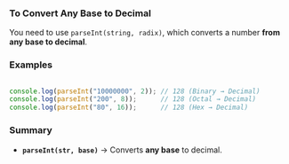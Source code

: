 
### **To Convert Any Base to Decimal**

You need to use `parseInt(string, radix)`, which converts a number **from any base to decimal**.

### **Examples**

```js

console.log(parseInt("10000000", 2)); // 128 (Binary → Decimal)
console.log(parseInt("200", 8));      // 128 (Octal → Decimal)
console.log(parseInt("80", 16));      // 128 (Hex → Decimal)
```

### **Summary**

- **`parseInt(str, base)`** → Converts **any base** to decimal.
